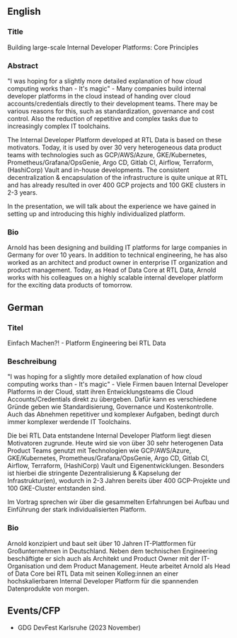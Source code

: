 ## English

### Title

Building large-scale Internal Developer Platforms: Core Principles

### Abstract

"I was hoping for a slightly more detailed explanation of how cloud computing works than - It's magic" - Many companies build internal developer platforms in the cloud instead of handing over cloud accounts/credentials directly to their development teams. There may be various reasons for this, such as standardization, governance and cost control. Also the reduction of repetitive and complex tasks due to increasingly complex IT toolchains.

The Internal Developer Platform developed at RTL Data is based on these motivators. Today, it is used by over 30 very heterogeneous data product teams with technologies such as GCP/AWS/Azure, GKE/Kubernetes, Prometheus/Grafana/OpsGenie, Argo CD, Gitlab CI, Airflow, Terraform, (HashiCorp) Vault and in-house developments. The consistent decentralization & encapsulation of the infrastructure is quite unique at RTL and has already resulted in over 400 GCP projects and 100 GKE clusters in 2-3 years.

In the presentation, we will talk about the experience we have gained in setting up and introducing this highly individualized platform.

### Bio

Arnold has been designing and building IT platforms for large companies in Germany for over 10 years. In addition to technical engineering, he has also worked as an architect and product owner in enterprise IT organization and product management. Today, as Head of Data Core at RTL Data, Arnold works with his colleagues on a highly scalable internal developer platform for the exciting data products of tomorrow.

## German

### Titel

Einfach Machen?! - Platform Engineering bei RTL Data

### Beschreibung

"I was hoping for a slightly more detailed explanation of how cloud computing works than - It's magic" - Viele Firmen bauen Internal Developer Platforms in der Cloud, statt ihren Entwicklungsteams die Cloud Accounts/Credentials direkt zu übergeben. Dafür kann es verschiedene Gründe geben wie Standardisierung, Governance und Kostenkontrolle. Auch das Abnehmen repetitiver und komplexer Aufgaben, bedingt durch immer komplexer werdende IT Toolchains.

Die bei RTL Data entstandene Internal Developer Platform liegt diesen Motivatoren zugrunde. Heute wird sie von über 30 sehr heterogenen Data Product Teams genutzt mit Technologien wie GCP/AWS/Azure, GKE/Kubernetes, Prometheus/Grafana/OpsGenie, Argo CD, Gitlab CI, Airflow, Terraform, (HashiCorp) Vault und Eigenentwicklungen. Besonders ist hierbei die stringente Dezentralisierung & Kapselung der Infrastruktur(en), wodurch in 2-3 Jahren bereits über 400 GCP-Projekte und 100 GKE-Cluster entstanden sind.

Im Vortrag sprechen wir über die gesammelten Erfahrungen bei Aufbau und Einführung der stark individualisierten Platform.

### Bio

Arnold konzipiert und baut seit über 10 Jahren IT-Plattformen für Großunternehmen in Deutschland. Neben dem technischen Engineering beschäftigte er sich auch als Architekt und Product Owner mit der IT-Organisation und dem Product Management. Heute arbeitet Arnold als Head of Data Core bei RTL Data mit seinen Kolleg:innen an einer hochskalierbaren Internal Developer Platform für die spannenden Datenprodukte von morgen.

## Events/CFP

* GDG DevFest Karlsruhe (2023 November)
